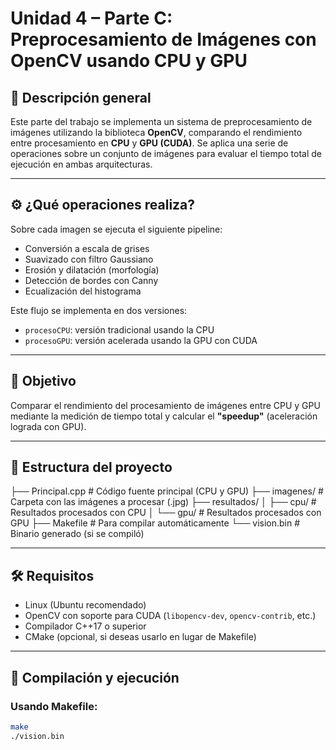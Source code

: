 # Unidad 4 – Parte C: Preprocesamiento de Imágenes con OpenCV usando CPU y GPU

## 📌 Descripción general

Este parte del trabajo se implementa un sistema de preprocesamiento de imágenes utilizando la biblioteca **OpenCV**, comparando el rendimiento entre procesamiento en **CPU** y **GPU (CUDA)**. Se aplica una serie de operaciones sobre un conjunto de imágenes para evaluar el tiempo total de ejecución en ambas arquitecturas.

---

## ⚙️ ¿Qué operaciones realiza?

Sobre cada imagen se ejecuta el siguiente pipeline:

- Conversión a escala de grises
- Suavizado con filtro Gaussiano
- Erosión y dilatación (morfología)
- Detección de bordes con Canny
- Ecualización del histograma

Este flujo se implementa en dos versiones:
- `procesoCPU`: versión tradicional usando la CPU
- `procesoGPU`: versión acelerada usando la GPU con CUDA

---

## 🧪 Objetivo

Comparar el rendimiento del procesamiento de imágenes entre CPU y GPU mediante la medición de tiempo total y calcular el **"speedup"** (aceleración lograda con GPU).

---

## 📁 Estructura del proyecto

├── Principal.cpp # Código fuente principal (CPU y GPU)
├── imagenes/ # Carpeta con las imágenes a procesar (.jpg)
├── resultados/
│ ├── cpu/ # Resultados procesados con CPU
│ └── gpu/ # Resultados procesados con GPU
├── Makefile # Para compilar automáticamente
└── vision.bin # Binario generado (si se compiló)

---

## 🛠 Requisitos

- Linux (Ubuntu recomendado)
- OpenCV con soporte para CUDA (`libopencv-dev`, `opencv-contrib`, etc.)
- Compilador C++17 o superior
- CMake (opcional, si deseas usarlo en lugar de Makefile)

---

## 🧰 Compilación y ejecución

### Usando Makefile:

```bash
make
./vision.bin
